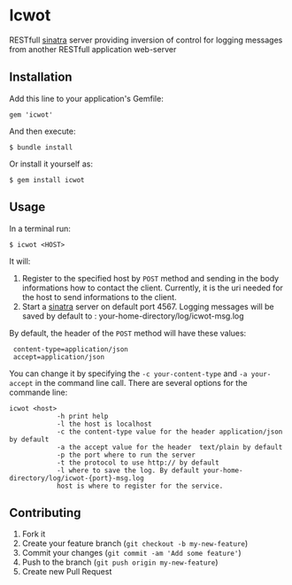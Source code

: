 # Icwot

RESTfull [sinatra](http://www.sinatrarb.com) server providing inversion of control for logging messages from another RESTfull application web-server

## Installation

Add this line to your application's Gemfile:

    gem 'icwot'

And then execute:

    $ bundle install

Or install it yourself as:

    $ gem install icwot

## Usage

In a terminal run:

    $ icwot <HOST>

It will:
1. Register to the specified host by ` POST ` method and sending in the body informations how to contact the client.
 Currently, it is the uri needed for the host to send informations to the client.
2. Start a [sinatra](http://www.sinatrarb.com) server on default port 4567. Logging messages will be saved by default to :
your-home-directory/log/icwot-msg.log

By default, the header of the ` POST ` method will have these values:

     content-type=application/json
     accept=application/json

You can change it by specifying the ` -c your-content-type ` and ` -a your-accept ` in the command line call. There are several
options for the commande line:

    icwot <host>
                -h print help
                -l the host is localhost
                -c the content-type value for the header application/json by default
                -a the accept value for the header  text/plain by default
                -p the port where to run the server
                -t the protocol to use http:// by default
                -l where to save the log. By default your-home-directory/log/icwot-{port}-msg.log
                host is where to register for the service.

## Contributing

1. Fork it
2. Create your feature branch (`git checkout -b my-new-feature`)
3. Commit your changes (`git commit -am 'Add some feature'`)
4. Push to the branch (`git push origin my-new-feature`)
5. Create new Pull Request
